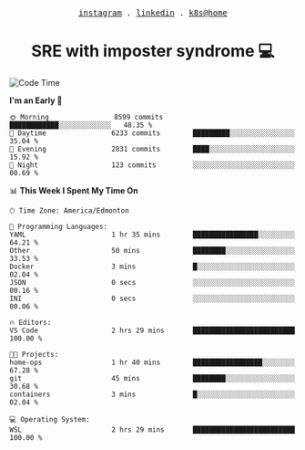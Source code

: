 <p align="center">
  <samp>
    <a href="https://www.instagram.com/lildrunkensmurf/">instagram</a> .
    <a href="https://www.linkedin.com/in/joryirving/">linkedin</a> .
    <a href="https://github.com/joryirving/k3s-home-cluster">k8s@home</a>
  </samp>
</p>

<h1 align="center">
  SRE with imposter syndrome 💻
</h1>

<!--START_SECTION:waka-->
![Code Time](http://img.shields.io/badge/Code%20Time-153%20hrs%2042%20mins-blue)

**I'm an Early 🐤** 

```text
🌞 Morning                8599 commits        ████████████░░░░░░░░░░░░░   48.35 % 
🌆 Daytime                6233 commits        █████████░░░░░░░░░░░░░░░░   35.04 % 
🌃 Evening                2831 commits        ████░░░░░░░░░░░░░░░░░░░░░   15.92 % 
🌙 Night                  123 commits         ░░░░░░░░░░░░░░░░░░░░░░░░░   00.69 % 
```


📊 **This Week I Spent My Time On** 

```text
🕑︎ Time Zone: America/Edmonton

💬 Programming Languages: 
YAML                     1 hr 35 mins        ████████████████░░░░░░░░░   64.21 % 
Other                    50 mins             ████████░░░░░░░░░░░░░░░░░   33.53 % 
Docker                   3 mins              █░░░░░░░░░░░░░░░░░░░░░░░░   02.04 % 
JSON                     0 secs              ░░░░░░░░░░░░░░░░░░░░░░░░░   00.16 % 
INI                      0 secs              ░░░░░░░░░░░░░░░░░░░░░░░░░   00.06 % 

🔥 Editors: 
VS Code                  2 hrs 29 mins       █████████████████████████   100.00 % 

🐱‍💻 Projects: 
home-ops                 1 hr 40 mins        █████████████████░░░░░░░░   67.28 % 
git                      45 mins             ████████░░░░░░░░░░░░░░░░░   30.68 % 
containers               3 mins              █░░░░░░░░░░░░░░░░░░░░░░░░   02.04 % 

💻 Operating System: 
WSL                      2 hrs 29 mins       █████████████████████████   100.00 % 
```


<!--END_SECTION:waka-->
